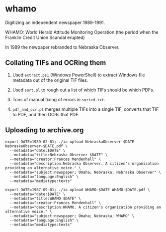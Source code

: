 # whamo
Digitizing an independent newspaper 1989-1991.

WHAMO: World Herald Attitude Monitoring Operation (the period when the Franklin Credit Union Scandal erupted)

In 1989 the newpaper rebranded to Nebraska Observer.

## Collating TIFs and OCRing them

1. Used `extract.ps1` (Windows PowerShell) to extract Windows file metadata out of the original TIF files.

2. Used `sort.pl` to rough out a list of which TIFs should be which PDFs.

3. Tons of manual fixing of errors in `sorted.txt`.

4. `pdf_and_ocr.pl` merges multiple TIFs into a single TIF, converts that TIF to PDF, and then OCRs that PDF.

## Uploading to archive.org

```
export DATE=1989-02-01; ./ia upload NebraskaObserver-$DATE NebraskaObserver-$DATE.pdf \
  --metadata="date:$DATE" \
  --metadata="title:Nebraska Observer $DATE" \
  --metadata="creator:Frances Mendenhall" \
  --metadata="description:Nebraska Observer. A citizen's organization providing an alternative voice." \
  --metadata="subject:newspaper; Omaha; Nebraska; Nebraska Observer" \
  --metadata="language:English" \
  --metadata="mediatype:texts"

export DATE=1987-09-01; ./ia upload WHAMO-$DATE WHAMO-$DATE.pdf \
  --metadata="date:$DATE" \
  --metadata="title:WHAMO $DATE" \
  --metadata="creator:Frances Mendenhall" \
  --metadata="description:WHAMO. A citizen's organization providing an alternative voice." \
  --metadata="subject:newspaper; Omaha; Nebraska; WHAMO" \
  --metadata="language:English" \
  --metadata="mediatype:texts"
```

